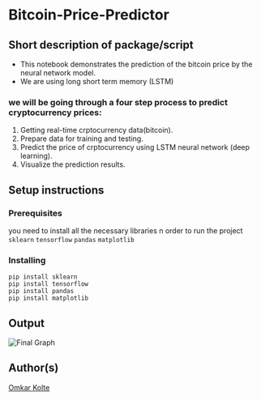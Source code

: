 # Bitcoin-Price-Predictor

## Short description of package/script

- This notebook demonstrates the prediction of the bitcoin price by the neural network model. 
- We are using long short term memory (LSTM)
### we will be going through a four step process to predict cryptocurrency prices:
1. Getting real-time crptocurrency data(bitcoin).
2. Prepare data for training and testing.
3. Predict the price of crptocurrency using LSTM neural network (deep learning).
4. Visualize the prediction results.

## Setup instructions

### Prerequisites
you need to install all the necessary libraries n order to run the project
`sklearn`
`tensorflow`
`pandas`
`matplotlib`

### Installing
```
pip install sklearn
pip install tensorflow
pip install pandas
pip install matplotlib
```

## Output

![Final Graph](img/Final-Graph.png)

## Author(s)

[Omkar Kolte](https://github.com/psyduck1203) 


